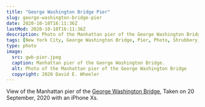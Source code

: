 ```yaml
---
title: "George Washington Bridge Pier"
slug: george-washington-bridge-pier
date: 2020-10-10T16:11:36Z
lastMod: 2020-10-10T16:11:36Z
description: Photo of the Manhattan pier of the George Washington Bridge.
tags: [New York City, George Washington Bridge, Pier, Photo, Shrubbery, Clouds]
type: photo
image:
  src: gwb-pier.jpeg
  caption: Manhattan pier of the George Washington Bridge.
  alt: Photo of the Manhattan pier of the George Washington Bridge
  copyright: 2020 David E. Wheeler
---
```


View of the Manhattan pier of the [George Washington Bridge], Taken on 20
September, 2020 with an iPhone Xs.

  [George Washington Bridge]:
    https://en.wikipedia.org/wiki/George_Washington_Bridge
    "Wikiepedia: George Washington Bridge"